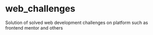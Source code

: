 # web_challenges
Solution of solved web development challenges on platform such as frontend mentor and others
